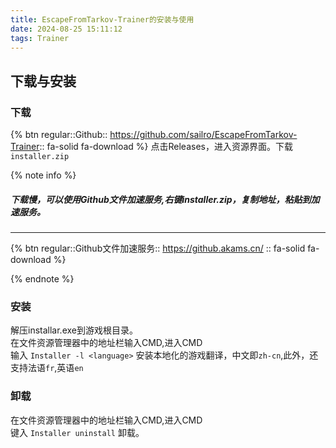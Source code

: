 ```yaml
---
title: EscapeFromTarkov-Trainer的安装与使用
date: 2024-08-25 15:11:12
tags: Trainer
---
```


## 下载与安装

### 下载

{% btn regular::Github:: https://github.com/sailro/EscapeFromTarkov-Trainer:: fa-solid fa-download %}
点击Releases，进入资源界面。下载`installer.zip`

{% note info  %}

##### 下载慢，可以使用Github文件加速服务,右键installer.zip，复制地址，粘贴到加速服务。
---   
{% btn regular::Github文件加速服务:: https://github.akams.cn/ :: fa-solid fa-download %}

{% endnote %}
### 安装

解压installar.exe到游戏根目录。  
在文件资源管理器中的地址栏输入CMD,进入CMD  
输入 `Installer -l <language>` 安装本地化的游戏翻译，中文即`zh-cn`,此外，还支持法语`fr`,英语`en`

### 卸载
在文件资源管理器中的地址栏输入CMD,进入CMD   
键入 `Installer uninstall` 卸载。